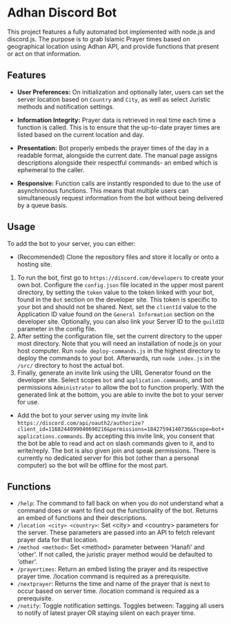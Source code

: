 # Adhan Discord Bot

This project features a fully automated bot implemented with node.js and discord.js. The purpose is to grab Islamic Prayer times based on geographical location using Adhan API, and provide functions that present or act on that information.
## Features
- **User Preferences:** On initialization and optionally later, users can set the server location based on `Country` and `City`, as well as select Juristic methods and notification settings.

- **Information Integrity:** Prayer data is retrieved in real time each time a function is called. This is to ensure that the up-to-date prayer times are listed based on the current location and day. 

- **Presentation:** Bot properly embeds the prayer times of the day in a readable format, alongside the current date. The manual page assigns descriptions alongside their respectful commands- an embed which is ephemeral to the caller.

- **Responsive:** Function calls are instantly responded to due to the use of asynchronous functions. This means that multiple users can simultaneously request information from the bot without being delivered by a queue basis.

## Usage
To add the bot to your server, you can either:
- (Recommended) Clone the repository files and store it locally or onto a hosting site.
1) To run the bot, first go to `https://discord.com/developers` to create your own bot. Configure the `config.json` file located in the upper most parent directory, by setting the `token` value to the token linked with your bot, found in the `Bot` section on the developer site. This token is specific to your bot and should not be shared. Next, set the `clientId` value to the Application ID value found on the `General Information` section on the developer site. Optionally, you can also link your Server ID to the `guildID` parameter in the config file.
2) After setting the configuration file, set the current directory to the upper most directory. Note that you will need an installation of node.js on your host computer. Run `node deploy-commands.js` in the highest directory to deploy the commands to your bot. Afterwards, run `node index.js` in the `/src/` directory to host the actual bot.
3) Finally, generate an invite link using the URL Generator found on the developer site. Select scopes `bot` and `application.commands`, and bot permissions `Administrator` to allow the bot to function properly. With the generated link at the bottom, you are able to invite the bot to your server for use.

- Add the bot to your server using my invite link `https://discord.com/api/oauth2/authorize?client_id=1168244099040690216&permissions=18427594140736&scope=bot+applications.commands`. By accepting this invite link, you consent that the bot be able to read and act on slash commands given to it, and to write/reply. The bot is also given join and speak permissions. There is currently no dedicated server for this bot (other than a personal computer) so the bot will be offline for the most part.

## Functions 
- `/help`: The command to fall back on when you do not understand what a command does or want to find out the functionality of the bot. Returns an embed of functions and their descriptions.
- `/location <city> <country>`: Set \<city\> and \<country\> parameters for the server. These parameters are passed into an API to fetch relevant prayer data for that location.
- `/method <method>`: Set \<method\> parameter between 'Hanafi' and 'other'. If not called, the juristic prayer method would be defaulted to 'other'.
- `/prayertimes`: Return an embed listing the prayer and its respective prayer time. /location command is required as a prerequisite.
- `/nextprayer`: Returns the time and name of the prayer that is next to occur based on server time. /location command is required as a prerequisite.
- `/notify`: Toggle notification settings. Toggles between: Tagging all users to notify of latest prayer OR staying silent on each prayer time.


